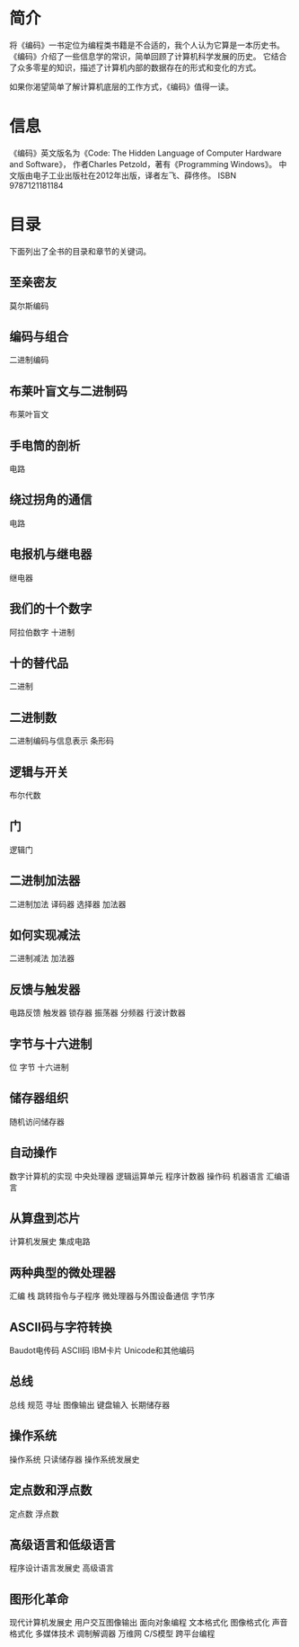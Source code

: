 # 简介

将《编码》一书定位为编程类书籍是不合适的，我个人认为它算是一本历史书。
《编码》介绍了一些信息学的常识，简单回顾了计算机科学发展的历史。
它结合了众多零星的知识，描述了计算机内部的数据存在的形式和变化的方式。

如果你渴望简单了解计算机底层的工作方式，《编码》值得一读。

# 信息

《编码》英文版名为《Code: The Hidden Language of Computer Hardware and Software》，
作者Charles Petzold，著有《Programming Windows》。
中文版由电子工业出版社在2012年出版，译者左飞、薛佟佟。
ISBN 9787121181184

# 目录

下面列出了全书的目录和章节的关键词。

## 至亲密友

莫尔斯编码

## 编码与组合

二进制编码

## 布莱叶盲文与二进制码

布莱叶盲文

## 手电筒的剖析

电路

## 绕过拐角的通信

电路

## 电报机与继电器

继电器

## 我们的十个数字

阿拉伯数字 十进制

## 十的替代品

二进制

## 二进制数

二进制编码与信息表示 条形码

## 逻辑与开关

布尔代数

## 门

逻辑门

## 二进制加法器

二进制加法 译码器 选择器 加法器

## 如何实现减法

二进制减法 加法器

## 反馈与触发器

电路反馈 触发器 锁存器 振荡器 分频器 行波计数器

## 字节与十六进制

位 字节 十六进制

## 储存器组织

随机访问储存器

## 自动操作

数字计算机的实现 中央处理器 逻辑运算单元 程序计数器 操作码 机器语言 汇编语言

## 从算盘到芯片

计算机发展史 集成电路

## 两种典型的微处理器

汇编 栈 跳转指令与子程序 微处理器与外围设备通信 字节序

## ASCII码与字符转换

Baudot电传码 ASCII码 IBM卡片 Unicode和其他编码

## 总线

总线 规范 寻址 图像输出 键盘输入 长期储存器

## 操作系统

操作系统 只读储存器 操作系统发展史

## 定点数和浮点数

定点数 浮点数

## 高级语言和低级语言

程序设计语言发展史 高级语言

## 图形化革命

现代计算机发展史 用户交互图像输出 面向对象编程 文本格式化 图像格式化 声音格式化 多媒体技术 调制解调器 万维网 C/S模型 跨平台编程
